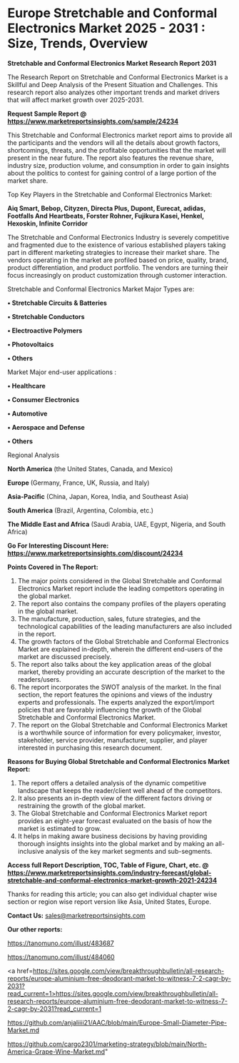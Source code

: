 # Europe Stretchable and Conformal Electronics Market 2025 - 2031 : Size, Trends, Overview

<strong>Stretchable and Conformal Electronics Market Research Report 2031</strong>

The Research Report on Stretchable and Conformal Electronics Market is a Skillful and Deep Analysis of the Present Situation and Challenges. This research report also analyzes other important trends and market drivers that will affect market growth over 2025-2031.

<strong>Request Sample Report @ <a href=https://www.marketreportsinsights.com/sample/24234>https://www.marketreportsinsights.com/sample/24234</a></strong>

This Stretchable and Conformal Electronics market report aims to provide all the participants and the vendors will all the details about growth factors, shortcomings, threats, and the profitable opportunities that the market will present in the near future. The report also features the revenue share, industry size, production volume, and consumption in order to gain insights about the politics to contest for gaining control of a large portion of the market share.

Top Key Players in the Stretchable and Conformal Electronics Market:

<strong>Aiq Smart, Bebop, Cityzen, Directa Plus, Dupont, Eurecat, adidas, Footfalls And Heartbeats, Forster Rohner, Fujikura Kasei, Henkel, Hexoskin, Infinite Corridor</strong>

The Stretchable and Conformal Electronics Industry is severely competitive and fragmented due to the existence of various established players taking part in different marketing strategies to increase their market share. The vendors operating in the market are profiled based on price, quality, brand, product differentiation, and product portfolio. The vendors are turning their focus increasingly on product customization through customer interaction.

Stretchable and Conformal Electronics Market Major Types are:

<strong>• Stretchable Circuits & Batteries

• Stretchable Conductors

• Electroactive Polymers

• Photovoltaics

• Others</strong>

Market Major end-user applications :

<strong>• Healthcare

• Consumer Electronics

• Automotive

• Aerospace and Defense

• Others</strong>

Regional Analysis

</u><strong><b>North America</b></strong> (the United States, Canada, and Mexico)

<strong><b>Europe </b></strong>(Germany, France, UK, Russia, and Italy)

<strong><b>Asia-Pacific</b></strong> (China, Japan, Korea, India, and Southeast Asia)

<strong><b>South America</b></strong> (Brazil, Argentina, Colombia, etc.)

<strong><b>The Middle East and Africa</b></strong> (Saudi Arabia, UAE, Egypt, Nigeria, and South Africa)

<strong>Go For Interesting Discount Here: <a href=https://www.marketreportsinsights.com/discount/24234>https://www.marketreportsinsights.com/discount/24234</a></strong>

<strong>Points Covered in The Report:</strong>
<ol>
  <li>The major points considered in the Global Stretchable and Conformal Electronics Market report include the leading competitors operating in the global market.</li>
  <li>The report also contains the company profiles of the players operating in the global market.</li>
  <li>The manufacture, production, sales, future strategies, and the technological capabilities of the leading manufacturers are also included in the report.</li>
  <li>The growth factors of the Global Stretchable and Conformal Electronics Market are explained in-depth, wherein the different end-users of the market are discussed precisely.</li>
  <li>The report also talks about the key application areas of the global market, thereby providing an accurate description of the market to the readers/users.</li>
  <li>The report incorporates the SWOT analysis of the market. In the final section, the report features the opinions and views of the industry experts and professionals. The experts analyzed the export/import policies that are favorably influencing the growth of the Global Stretchable and Conformal Electronics Market.</li>
  <li>The report on the Global Stretchable and Conformal Electronics Market is a worthwhile source of information for every policymaker, investor, stakeholder, service provider, manufacturer, supplier, and player interested in purchasing this research document.</li>
</ol>
<strong>Reasons for Buying Global Stretchable and Conformal Electronics Market Report:</strong>

<ol>
  <li>The report offers a detailed analysis of the dynamic competitive landscape that keeps the reader/client well ahead of the competitors.</li>
  <li>It also presents an in-depth view of the different factors driving or restraining the growth of the global market.</li>
  <li>The Global Stretchable and Conformal Electronics Market report provides an eight-year forecast evaluated on the basis of how the market is estimated to grow.</li>
  <li>It helps in making aware business decisions by having providing thorough insights insights into the global market and by making an all-inclusive analysis of the key market segments and sub-segments.</li>
</ol>
<strong>Access full Report Description, TOC, Table of Figure, Chart, etc. @ <a href=https://www.marketreportsinsights.com/industry-forecast/global-stretchable-and-conformal-electronics-market-growth-2021-24234>https://www.marketreportsinsights.com/industry-forecast/global-stretchable-and-conformal-electronics-market-growth-2021-24234</a></strong>


Thanks for reading this article; you can also get individual chapter wise section or region wise report version like Asia, United States, Europe.

<strong>Contact Us:</strong>
sales@marketreportsinsights.com

<strong>Our other reports:</strong>

<a href=https://tanomuno.com/illust/483687>https://tanomuno.com/illust/483687</a>

<a href=https://tanomuno.com/illust/484060>https://tanomuno.com/illust/484060</a>

<a href=https://sites.google.com/view/breakthroughbulletin/all-research-reports/europe-aluminium-free-deodorant-market-to-witness-7-2-cagr-by-2031?read_current=1>https://sites.google.com/view/breakthroughbulletin/all-research-reports/europe-aluminium-free-deodorant-market-to-witness-7-2-cagr-by-2031?read_current=1</a>

<a href=https://github.com/anjaliiii21/AAC/blob/main/Europe-Small-Diameter-Pipe-Market.md>https://github.com/anjaliiii21/AAC/blob/main/Europe-Small-Diameter-Pipe-Market.md</a>

<a href=https://github.com/cargo2301/marketing-strategy/blob/main/North-America-Grape-Wine-Market.md>https://github.com/cargo2301/marketing-strategy/blob/main/North-America-Grape-Wine-Market.md</a>"
